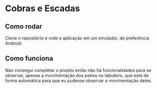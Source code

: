 # Cobras e Escadas

## Como rodar

Clone o repositório e rode a aplicação em um emulador, de preferência Android.

## Como funciona

Não consegui completar o projeto então não há funcionalidades para se observar, apenas a movimentação dos peões no tabuleiro, que está de forma automática para que eu pudesse observar a movimentação deles.
